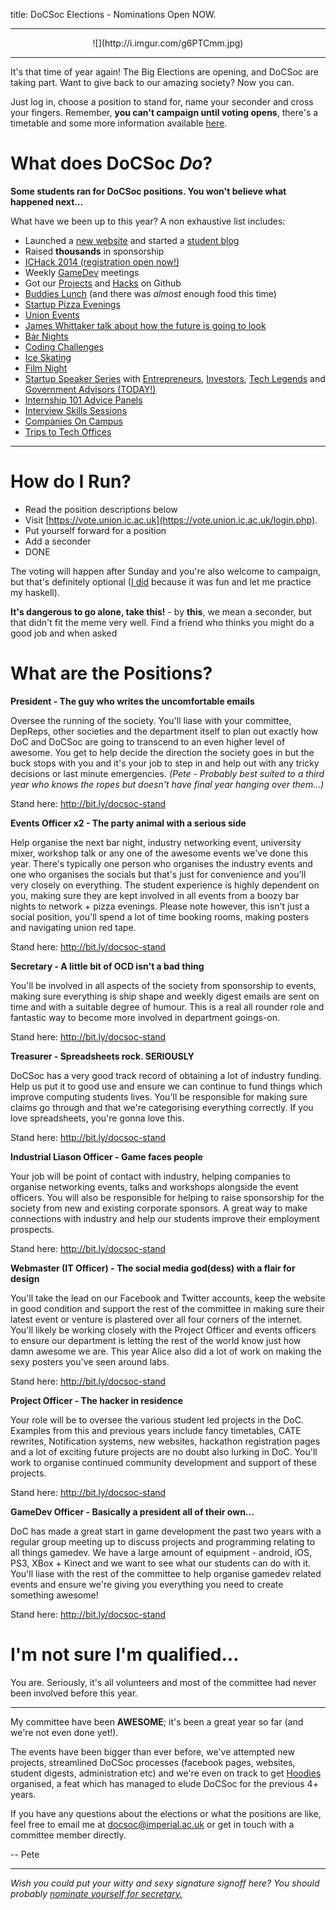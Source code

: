 title: DoCSoc Elections - Nominations Open NOW.

---

<center>![](http://i.imgur.com/g6PTCmm.jpg)</center>

---

It's that time of year again! The Big Elections are opening, and DoCSoc are taking part. Want to give back to our amazing society? Now you can.

Just log in, choose a position to stand for, name your seconder and cross your fingers. Remember, **you can't campaign until voting opens**, there's a timetable and some more information available [here](https://www.imperialcollegeunion.org/big-elections-2014/).

# What does DoCSoc *Do*?

**Some students ran for DoCSoc positions. You won't believe what happened next...**

What have we been up to this year? A non exhaustive list includes:

- Launched a [new website](http://docsoc.co.uk/) and started a [student blog](http://docsoc.co.uk/blog/)
- Raised **thousands** in sponsorship
- [ICHack 2014 (registration open now!)](http://ichack.org/)
- Weekly [GameDev](https://www.facebook.com/groups/185348224901467) meetings
- Got our [Projects](https://github.com/icdocsoc/website) and [Hacks](https://github.com/icdocsoc/digest-emails) on Github
- [Buddies Lunch](http://docsoc.co.uk/articles/2013-10-07-buddies-lunch/) (and there was *almost* enough food this time)
- [Startup Pizza Evenings](http://docsoc.co.uk/articles/2013-10-15-codecademy-pizza-evening-talk/)
- [Union Events](https://www.facebook.com/events/671328939567698/?ref=5)
- [James Whittaker talk about how the future is going to look](https://www.facebook.com/events/1428737800672474/?ref=5)
- [Bar Nights](https://www.facebook.com/events/623306484377251/?ref=5)
- [Coding Challenges](https://www.facebook.com/events/621158831254965/?ref=5)
- [Ice Skating](https://www.facebook.com/events/1442983512589719/?ref=5)
- [Film Night](https://www.facebook.com/events/549659341792081/?ref=5)
- [Startup Speaker Series](http://docsoc.co.uk/sss/) with [Entrepreneurs](https://www.facebook.com/events/700562799976170/?ref=5), [Investors](https://www.facebook.com/events/697842566904898/?ref=5), [Tech Legends](https://www.facebook.com/events/1438347783067563/?ref=5) and [Government Advisors (TODAY!)](https://www.facebook.com/events/232674286916104/?ref=5)
- [Internship 101 Advice Panels](https://www.facebook.com/events/613914331980009/?ref=5)
- [Interview Skills Sessions](https://www.facebook.com/events/239327229581276/?ref=5)
- [Companies On Campus](https://www.facebook.com/events/584525294965351/?ref=5)
- [Trips to Tech Offices](http://docsoc.co.uk/articles/2013-11-19-amazon-office-visit/)

---

# How do I Run?

- Read the position descriptions below
- Visit [https://vote.union.ic.ac.uk](https://vote.union.ic.ac.uk/login.php).
- Put yourself forward for a position
- Add a seconder
- DONE

The voting will happen after Sunday and you're also welcome to campaign, but that's definitely optional ([I did](https://www.dropbox.com/sh/iby78245kcuhe63/Dnk5MFn4AM) because it was fun and let me practice my haskell).

**It's dangerous to go alone, take this!** - by **this**, we mean a seconder, but that didn't fit the meme very well. Find a friend who thinks you might do a good job and when asked 

# What are the Positions?

**President - The guy who writes the uncomfortable emails**

Oversee the running of the society. You'll liase with your committee, DepReps, other societies and the department itself to plan out exactly how DoC and DoCSoc are going to transcend to an even higher level of awesome. You get to help decide the direction the society goes in but the buck stops with you and it's your job to step in and help out with any tricky decisions or last minute emergencies.
*(Pete - Probably best suited to a third year who knows the ropes but doesn't have final year hanging over them...)*

Stand here: http://bit.ly/docsoc-stand

**Events Officer x2 - The party animal with a serious side**

Help organise the next bar night, industry networking event, university mixer, workshop talk or any one of the awesome events we've done this year. There's typically one person who organises the industry events and one who organises the socials but that's just for convenience and you'll very closely on everything. The student experience is highly dependent on you, making sure they are kept involved in all events from a boozy bar nights to network + pizza evenings. Please note however, this isn't just a social position, you'll spend a lot of time booking rooms, making posters and navigating union red tape.

Stand here: http://bit.ly/docsoc-stand

**Secretary - A little bit of OCD isn't a bad thing**

You'll be involved in all aspects of the society from sponsorship to events, making sure everything is ship shape and weekly digest emails are sent on time and with a suitable degree of humour. This is a real all rounder role and fantastic way to become more involved in department goings-on.

Stand here: http://bit.ly/docsoc-stand

**Treasurer - Spreadsheets rock. SERIOUSLY**

DoCSoc has a very good track record of obtaining a lot of industry funding. Help us put it to good use and ensure we can continue to fund things which improve computing students lives. You'll be responsible for making sure claims go through and that we're categorising everything correctly. If you love spreadsheets, you're gonna love this.

Stand here: http://bit.ly/docsoc-stand

**Industrial Liason Officer - Game faces people**

Your job will be point of contact with industry, helping companies to organise networking events, talks and workshops alongside the event officers. You will also be responsible for helping to raise sponsorship for the society from new and existing corporate sponsors. A great way to make connections with industry and help our students improve their employment prospects.

Stand here: http://bit.ly/docsoc-stand

**Webmaster (IT Officer) - The social media god(dess) with a flair for design**

You'll take the lead on our Facebook and Twitter accounts, keep the website in good condition and support the rest of the committee in making sure their latest event or venture is plastered over all four corners of the internet. You'll likely be working closely with the Project Officer and events officers to ensure our department is letting the rest of the world know just how damn awesome we are.
This year Alice also did a lot of work on making the sexy posters you've seen around labs.

Stand here: http://bit.ly/docsoc-stand

**Project Officer - The hacker in residence**

Your role will be to oversee the various student led projects in the DoC. Examples from this and previous years include fancy timetables, CATE rewrites, Notification systems, new websites, hackathon registration pages and a lot of exciting future projects are no doubt also lurking in DoC. You'll work to organise continued community development and support of these projects.

Stand here: http://bit.ly/docsoc-stand

**GameDev Officer - Basically a president all of their own...**
 
DoC has made a great start in game development the past two years with a regular group meeting up to discuss projects and programming relating to all things gamedev. We have a large amount of equipment - android, iOS, PS3, XBox + Kinect and we want to see what our students can do with it. You'll liase with the rest of the committee to help organise gamedev related events and ensure we're giving you everything you need to create something awesome!

Stand here: http://bit.ly/docsoc-stand

# I'm not sure I'm qualified...

You are. Seriously, it's all volunteers and most of the committee had never been involved before this year.

---

My committee have been **AWESOME**; it's been a great year so far (and we're not even done yet!).

The events have been bigger than ever before, we've attempted new projects, streamlined DoCSoc processes (facebook pages, websites, student digests, administration etc) and we're even on track to get [Hoodies](https://docs.google.com/forms/d/1pYZ70My21Vnlck5UnmarVwgSvr8pW70KviS7D0Zyw4I/viewform) organised, a feat which has managed to elude DoCSoc for the previous 4+ years.

If you have any questions about the elections or what the positions are like, feel free to email me at [docsoc@imperial.ac.uk](docsoc@imperial.ac.uk) or get in touch with a committee member directly.

-- Pete

---

*Wish you could put your witty and sexy signature signoff here? You should probably [nominate yourself for secretary.](http://bit.ly/docsoc-stand)*
